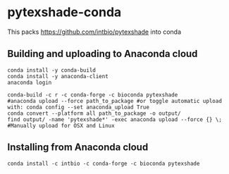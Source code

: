 # pytexshade-conda

This packs https://github.com/intbio/pytexshade into conda

## Building and uploading to Anaconda cloud
```
conda install -y conda-build
conda install -y anaconda-client
anaconda login

conda-build -c r -c conda-forge -c bioconda pytexshade 
#anaconda upload --force path_to_package #or toggle automatic upload with: conda config --set anaconda_upload True
conda convert --platform all path_to_package -o output/
find output/ -name 'pytexshade*' -exec anaconda upload --force {} \;
#Manually upload for OSX and Linux
```

## Installing  from Anaconda cloud

```
conda install -c intbio -c conda-forge -c bioconda pytexshade
```
